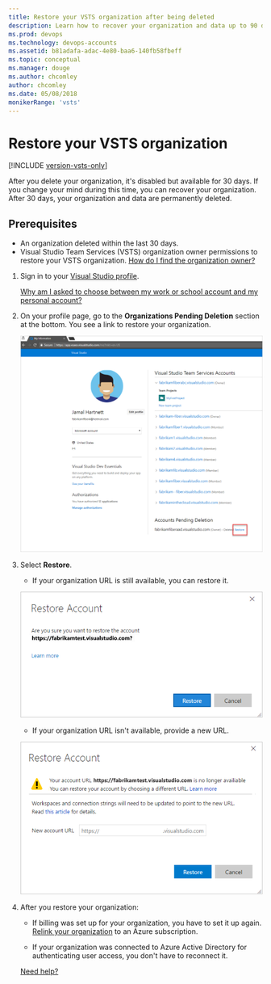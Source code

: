```yaml
---
title: Restore your VSTS organization after being deleted
description: Learn how to recover your organization and data up to 90 days after being deleted, performed with organization owner permissions
ms.prod: devops
ms.technology: devops-accounts
ms.assetid: b81adafa-adac-4e80-baa6-140fb58fbeff
ms.topic: conceptual
ms.manager: douge
ms.author: chcomley
author: chcomley
ms.date: 05/08/2018
monikerRange: 'vsts'
---
```


# Restore your VSTS organization

[!INCLUDE [version-vsts-only](../../_shared/version-vsts-only.md)]

After you delete your organization, it's disabled but available for 30 days. If you change your mind during this time, you can recover your organization. After 30 days, your organization and data are permanently deleted.

## Prerequisites

* An organization deleted within the last 30 days.
* Visual Studio Team Services (VSTS) organization owner permissions to restore your VSTS organization. [How do I find the organization owner?](faq-delete-restore-vsts-organization.md#find-owner)

1.	Sign in to your [Visual Studio profile](https://app.vsaex.visualstudio.com/profile/view).

	[Why am I asked to choose between my work or school account and my personal account?](faq-delete-restore-vsts-organization.md#ChooseOrgAcctMSAcct)

2.  On your profile page, go to the **Organizations Pending Deletion** section at the bottom. You see a link to restore your organization.

    ![Restore your deleted organization](_img/delete-organization/restore-organization.png)

3. Select **Restore**.

	*	If your organization URL is still available, you can restore it.

    ![Confirm restoration of your organization](_img/delete-organization/restore-confirm.png)

	*	If your organization URL isn't available, provide a new URL.

      ![Rename your deleted organization](_img/delete-organization/rename-deleted-organization.png)

4.  After you restore your organization:

    *	If billing was set up for your organization, you have to set it up again. [Relink your organization](../billing/set-up-billing-for-your-organization-vs.md) to an Azure subscription.

    *   If your organization was connected to Azure Active Directory for authenticating user access, you don't have to reconnect it.

    [Need help?](faq-delete-restore-vsts-organization.md#get-support)


